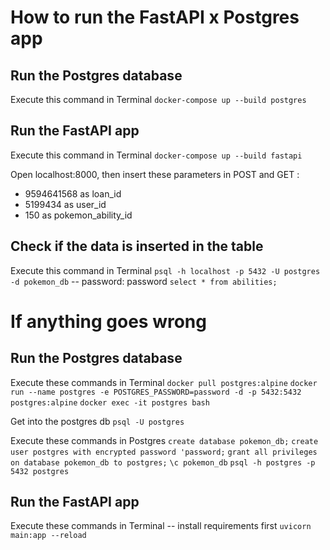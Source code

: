 # How to run the FastAPI x Postgres app

## Run the Postgres database
Execute this command in Terminal
`docker-compose up --build postgres`

## Run the FastAPI app
Execute this command in Terminal
`docker-compose up --build fastapi`

Open localhost:8000, then insert these parameters in POST and GET :
- 9594641568 as loan_id
- 5199434 as user_id
- 150 as pokemon_ability_id

## Check if the data is inserted in the table
Execute this command in Terminal
`psql -h localhost -p 5432 -U postgres -d pokemon_db` -- password: password
`select * from abilities;`


# If anything goes wrong

## Run the Postgres database
Execute these commands in Terminal
`docker pull postgres:alpine`
`docker run --name postgres -e POSTGRES_PASSWORD=password -d -p 5432:5432 postgres:alpine`
`docker exec -it postgres bash`

Get into the postgres db
`psql -U postgres`

Execute these commands in Postgres
`create database pokemon_db;`
`create user postgres with encrypted password 'password;`
`grant all privileges on database pokemon_db to postgres;`
`\c pokemon_db`
`psql -h postgres -p 5432 postgres`

## Run the FastAPI app
Execute these commands in Terminal -- install requirements first
`uvicorn main:app --reload`